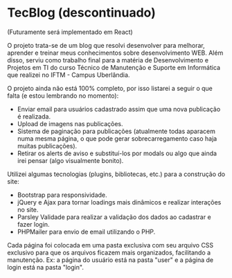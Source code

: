 # TecBlog (descontinuado)
(Futuramente será implementado em React)

O projeto trata-se de um blog que resolvi desenvolver para melhorar, aprender e treinar meus conhecimentos sobre desenvolvimento WEB. Além disso, serviu como trabalho final para a matéria de Desenvolvimento e Projetos em TI do curso Técnico de Manutenção e Suporte em Informática que realizei no IFTM - Campus Uberlândia.

O projeto ainda não está 100% completo, por isso listarei a seguir o que falta (e estou lembrando no momento):
  - Enviar email para usuários cadastrado assim que uma nova publicação é realizada.
  - Upload de imagens nas publicações.
  - Sistema de paginação para publicações (atualmente todas aparacem numa mesma página, o que pode gerar sobrecarregamento caso haja muitas publicações).
  - Retirar os alerts de aviso e substituí-los por modals ou algo que ainda irei pensar (algo visualmente bonito).

Utilizei algumas tecnologias (plugins, bibliotecas, etc.) para a construção do site:
 - Bootstrap para responsividade.
 - jQuery e Ajax para tornar loadings mais dinâmicos e realizar interações no site.
 - Parsley Validade para realizar a validação dos dados ao cadastrar e fazer login.
 - PHPMailer para envio de email utilizando o PHP.

Cada página foi colocada em uma pasta exclusiva com seu arquivo CSS exclusivo para que os arquivos ficazem mais organizados, facilitando a manutenção. Ex: a página do usuário está na pasta "user" e a página de login está na pasta "login".
